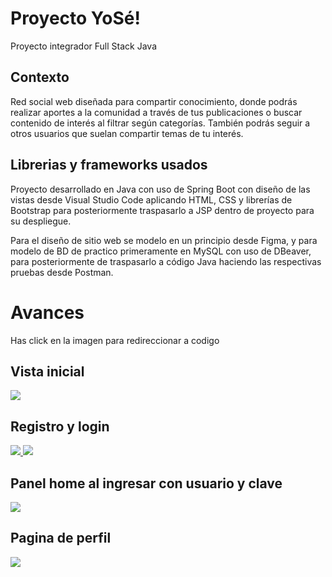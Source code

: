 # Proyecto YoSé!
Proyecto integrador Full Stack Java

## Contexto
Red social web diseñada para compartir conocimiento, donde podrás realizar aportes a la comunidad a través de tus publicaciones o buscar contenido de interés al filtrar según categorías. También podrás seguir a otros usuarios que suelan compartir temas de tu interés.

## Librerias y frameworks usados
Proyecto desarrollado en Java con uso de Spring Boot con diseño de las vistas desde Visual Studio Code aplicando HTML, CSS y librerías de Bootstrap para posteriormente traspasarlo a JSP dentro de proyecto para su despliegue.

Para el diseño de sitio web se modelo en un principio desde Figma, y para modelo de BD de practico primeramente en MySQL con uso de DBeaver, para posteriormente de traspasarlo a código Java haciendo las respectivas pruebas desde Postman.

# Avances
Has click en la imagen para redireccionar a codigo
## Vista inicial
<a href="https://github.com/TeremotoBettoni/YoSeProyect/blob/main/src/main/webapp/WEB-INF/index.jsp">
  <img src="https://i.postimg.cc/6QyKyFQs/index.png" />
</a>

## Registro y login
<a href="https://github.com/TeremotoBettoni/YoSeProyect/blob/main/src/main/webapp/WEB-INF/login.jsp">
  <img src="https://i.postimg.cc/Nfdmtr9N/login.png" />
</a>

<a href="https://github.com/TeremotoBettoni/YoSeProyect/blob/main/src/main/webapp/WEB-INF/registro.jsp">
  <img src="https://i.postimg.cc/brhksbkK/Registro.png" />
</a>

## Panel home al ingresar con usuario y clave
<a href="https://github.com/TeremotoBettoni/YoSeProyect/blob/main/src/main/webapp/WEB-INF/home.jsp">
  <img src="https://i.postimg.cc/C5LmpZf9/home.png" />
</a>

## Pagina de perfil
<a href="https://github.com/TeremotoBettoni/YoSeProyect/blob/main/src/main/webapp/WEB-INF/perfil.jsp">
  <img src="https://i.postimg.cc/XJkNVy8H/perfil.png" />
</a>
